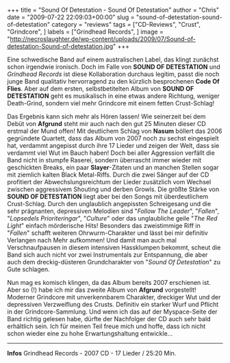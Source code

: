 +++
title = "Sound Of Detestation - Sound Of Detestation"
author = "Chris"
date = "2009-07-22 22:09:03+00:00"
slug = "sound-of-detestation-sound-of-detestation"
category = "reviews"
tags = ["CD-Reviews", "Crust", "Grindcore", ]
labels = ["Grindhead Records", ]
image = "http://necroslaughter.de/wp-content/uploads/2009/07/Sound-of-detestation-Sound-of-detestation.jpg"
+++

Eine schwedische Band auf einem australischen Label, das klingt zunächst schon irgendwie ironisch. Doch im Falle von **SOUND OF DETESTATION** und _Grindhead Records_ ist diese Kollaboration durchaus legitim, passt die noch junge Band qualitativ hervorragend zu den kürzlich besprochenen **Code Of Flies**. Aber auf dem ersten, selbstbetitelten Album von **SOUND OF DETESTATION** geht es musikalisch in eine etwas andere Richtung, weniger Death-Grind, sondern viel mehr Grindcore mit einem fetten Crust-Schlag!

Das Ergebnis kann sich mehr als Hören lassen! Wie seinerzeit bei dem Debüt von **Afgrund** steht mir auch nach den gut 25 Minuten dieser CD erstmal der Mund offen! Mit deutlichem Schlag von **Nasum** böllert das 2006 gegründete Quartett, dass das Album von 2007 noch zu sechst eingespielt hat, verdammt angepisst durch ihre 17 Lieder und zeigen der Welt, dass sie verdammt viel Wut im Bauch haben! Doch bei aller Aggression verfällt die Band nicht in stumpfe Raserei, sondern überrascht immer wieder mit geschickten Breaks, ein paar **Slayer**-Zitaten und an manchen Stellen sogar mit ziemlich kalten Black Metal-Riffs. Durch die zwei Sänger auf der CD profitiert der Abwechslungsreichtum der Lieder zusätzlich vom Wechsel zwischen aggressivem Shouting und derben Growls. Die größte Stärke von **SOUND OF DETESTATION** liegt aber bei den Songs mit überdeutlichem Crust-Schlag. Durch den unglaublich angepissten Schreigesang und die sehr prägnanten, depressiven Melodien sind "_Follow The Leader_", "_Fallen_", "_Lopsedels Prioriteringar_", "_Culture_" oder das unglaubliche geile "_The Red Light_" einfach mörderische Hits!
Besonders das zweistimmige Riff in "_Fallen_" schafft weiteren Ohrwurm-Charakter und lässt bei mir definitiv Verlangen nach Mehr aufkommen! Und damit man auch mal Verschnaufpausen in diesem intensiven Hassklumpen bekommt, scheut die Band sich auch nicht vor zwei Instrumentals zur Entspannung, die aber auch dem dreckig-düsteren Grundcharakter von "_Sound Of Detestation_" zu Gute schlagen.

Nun mag es komisch klingen, da das Album bereits 2007 erschienen ist. Aber so (!) habe ich mir das zweite Album von **Afgrund** vorgestellt! Moderner Grindcore mit unverkennbarem Charakter, dreckiger Wut und der depressiven Verzweiflung des Crusts. Definitiv ein starker Wurf und Pflicht in der Grindcore-Sammlung. Und wenn ich das auf der Myspace-Seite der Band richtig gelesen habe, dürfte der Nachfolger der CD auch sehr bald erhältlich sein. Ich für meinen Teil freue mich und hoffe, dass ich nicht schon wieder eine zu hohe Erwartungshaltung entwickle...





---
**Infos**
Grindhead Records - 2007
CD - 17 Lieder / 25:20 Min.
